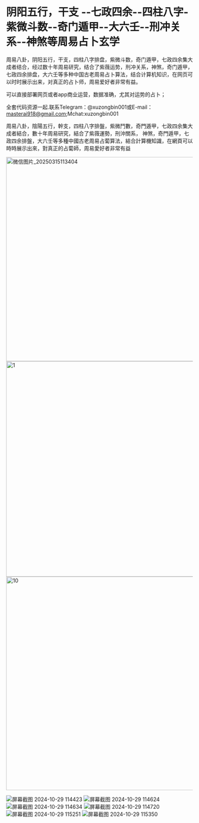 #  阴阳五行，干支 --七政四余--四柱八字-紫微斗数--奇门遁甲--大六壬--刑冲关系--神煞等周易占卜玄学
周易八卦，阴阳五行，干支，四柱八字排盘，紫微斗数，奇门遁甲，七政四余集大成者结合，经过数十年周易研究，结合了紫薇运势，刑冲关系，神煞，奇门遁甲，七政四余排盘，大六壬等多种中国古老周易占卜算法，结合计算机知识，在网页可以时时展示出来，对真正的占卜师，周易爱好者非常有益。

可以直接部署网页或者app商业运营，数据准确，尤其对运势的占卜；

全套代码资源一起.联系Telegram：@xuzongbin001或E-mail：masterai918@gmail.com;Mchat:xuzongbin001

周易八卦，陰陽五行，幹支，四柱八字排盤，紫微鬥數，奇門遁甲，七政四余集大成者結合，數十年周易研究，結合了紫薇運勢，刑沖關系，
神煞，奇門遁甲，七政四余排盤，大六壬等多種中國古老周易占蔔算法，結合計算機知識，在網頁可以時時展示出來，對真正的占蔔師，周易愛好者非常有益

<img width="550" alt="微信图片_20250315113404" src="https://github.com/user-attachments/assets/61accf0b-d0e4-4b99-97d8-a5cf903cabdb" />
<img width="580" alt="1" src="https://github.com/user-attachments/assets/48025356-b9bd-42b8-b002-fd3e6fb9144c" />
<img width="575" alt="10" src="https://github.com/user-attachments/assets/36cbf23e-873f-4818-bdc3-b598deb216c8" />


![屏幕截图 2024-10-29 114423](https://github.com/user-attachments/assets/93d0ffd3-4b22-4ebc-8d9f-2d0a91816e31)
![屏幕截图 2024-10-29 114624](https://github.com/user-attachments/assets/be593f24-d2d6-4498-b102-733f71f76922)
![屏幕截图 2024-10-29 114634](https://github.com/user-attachments/assets/f88cbc80-5b9e-4206-9bb0-fe9f4cefb3dd)
![屏幕截图 2024-10-29 114720](https://github.com/user-attachments/assets/724266c5-8232-4ebb-ad2b-5bcdb5467409)
![屏幕截图 2024-10-29 115251](https://github.com/user-attachments/assets/7e22419c-7894-4f53-ab38-74602c046376)
![屏幕截图 2024-10-29 115350](https://github.com/user-attachments/assets/5688048b-7e8f-4e19-a5af-bcfce89596c7)




